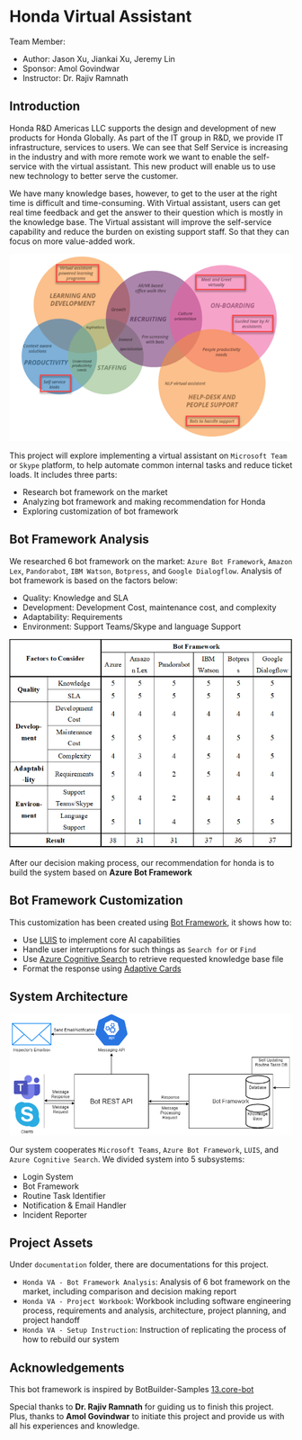 # Honda Virtual Assistant

Team Member:
- Author: Jason Xu, Jiankai Xu, Jeremy Lin
- Sponsor: Amol Govindwar
- Instructor: Dr. Rajiv Ramnath

## Introduction

Honda R&D Americas LLC supports the design and development of new products for Honda Globally. As part of the IT group in R&D, we provide IT infrastructure, services to users. We can see that Self Service is increasing in the industry and with more remote work we want to enable the self-service with the virtual assistant. This new product will enable us to use new technology to better serve the customer. 

We have many knowledge bases, however, to get to the user at the right time is difficult and time-consuming. With Virtual assistant, users can get real time feedback and get the answer to their question which is mostly in the knowledge base. The Virtual assistant will improve the self-service capability and reduce the burden on existing support staff. So that they can focus on more value-added work. 

![Image of introduction](https://github.com/Asonjay/HondaVA/blob/main/documentation/Introduction.png)

This project will explore implementing a virtual assistant on `Microsoft Team` or `Skype` platform, to help automate common internal tasks and reduce ticket loads. It includes three parts:

- Research bot framework on the market
- Analyzing bot framework and making recommendation for Honda
- Exploring customization of bot framework

## Bot Framework Analysis

We researched 6 bot framework on the market: `Azure Bot Framework`, `Amazon Lex`, `Pandorabot`, `IBM Watson`, `Botpress`, and `Google Dialogflow`. Analysis of bot framework is based on the factors below:

- Quality: Knowledge and SLA
- Development: Development Cost, maintenance cost, and complexity
- Adaptability: Requirements
- Environment: Support Teams/Skype and language Support

![image of bot framework analysis](https://github.com/Asonjay/HondaVA/blob/main/documentation/Bot%20framework%20analysis.png)

After our decision making process, our recommendation for honda is to build the system based on **Azure Bot Framework**

## Bot Framework Customization

This customization has been created using [Bot Framework](https://dev.botframework.com), it shows how to:

- Use [LUIS](https://www.luis.ai) to implement core AI capabilities
- Handle user interruptions for such things as `Search for` or `Find`
- Use [Azure Cognitive Search](https://azure.microsoft.com/en-us/services/search/) to retrieve requested knowledge base file
- Format the response using [Adaptive Cards](https://adaptivecards.io/)

## System Architecture

![Image of system architecture](https://github.com/Asonjay/HondaVA/blob/main/documentation/System%20Architecture.png)

Our system cooperates `Microsoft Teams`, `Azure Bot Framework`, `LUIS`, and `Azure Cognitive Search`. We divided system into 5 subsystems:

- Login System
- Bot Framework
- Routine Task Identifier
- Notification & Email Handler
- Incident Reporter

## Project Assets

Under `documentation` folder, there are documentations for this project.

- `Honda VA - Bot Framework Analysis`: Analysis of 6 bot framework on the market, including comparison and decision making report
- `Honda VA - Project Workbook`: Workbook including software engineering process, requirements and analysis, architecture, project planning, and project handoff
- `Honda VA - Setup Instruction`: Instruction of replicating the process of how to rebuild our system

## Acknowledgements

This bot framework is inspired by BotBuilder-Samples [13.core-bot](https://github.com/microsoft/BotBuilder-Samples/tree/main/samples/csharp_dotnetcore/13.core-bot)

Special thanks to **Dr. Rajiv Ramnath** for guiding us to finish this project. Plus, thanks to **Amol Govindwar** to initiate this project and provide us with all his experiences and knowledge.
